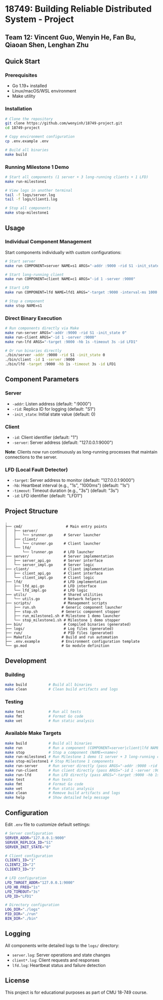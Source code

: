 # 18749: Building Reliable Distributed System - Project

## Team 12: Vincent Guo, Wenyin He, Fan Bu, Qiaoan Shen, Lenghan Zhu

## Quick Start

### Prerequisites

- Go 1.19+ installed
- Linux/macOS/WSL environment
- Make utility

### Installation

```bash
# Clone the repository
git clone https://github.com/wenyinh/18749-project.git
cd 18749-project

# Copy environment configuration
cp .env.example .env

# Build all binaries
make build
```

### Running Milestone 1 Demo

```bash
# Start all components (1 server + 3 long-running clients + 1 LFD)
make run-milestone1

# View logs in another terminal
tail -f logs/server.log
tail -f logs/client1.log

# Stop all components
make stop-milestone1
```

## Usage

### Individual Component Management

Start components individually with custom configurations:

```bash
# Start server
make run COMPONENT=server NAME=s1 ARGS="-addr :9000 -rid S1 -init_state 0"

# Start long-running client
make run COMPONENT=client NAME=c1 ARGS="-id 1 -server :9000"

# Start LFD
make run COMPONENT=lfd NAME=lfd1 ARGS="-target :9000 -interval-ms 1000 -id LFD1"

# Stop a component
make stop NAME=s1
```

### Direct Binary Execution

```bash
# Run components directly via Make
make run-server ARGS="-addr :9000 -rid S1 -init_state 0"
make run-client ARGS="-id 1 -server :9000"
make run-lfd ARGS="-target :9000 -hb 1s -timeout 3s -id LFD1"

# Or run binaries directly
./bin/server -addr :9000 -rid S1 -init_state 0
./bin/client -id 1 -server :9000
./bin/lfd -target :9000 -hb 1s -timeout 3s -id LFD1
```

## Component Parameters

### Server
- `-addr`: Listen address (default: ":9000")
- `-rid`: Replica ID for logging (default: "S1")
- `-init_state`: Initial state value (default: 0)

### Client
- `-id`: Client identifier (default: "1")
- `-server`: Server address (default: "127.0.0.1:9000")

**Note**: Clients now run continuously as long-running processes that maintain connections to the server.

### LFD (Local Fault Detector)
- `-target`: Server address to monitor (default: "127.0.0.1:9000")
- `-hb`: Heartbeat interval (e.g., "1s", "1000ms") (default: "1s")
- `-timeout`: Timeout duration (e.g., "3s") (default: "3s")
- `-id`: LFD identifier (default: "LFD1")

## Project Structure

```
.
├── cmd/                    # Main entry points
│   ├── server/
│   │   └── srunner.go     # Server launcher
│   ├── client/
│   │   └── crunner.go     # Client launcher
│   └── lfd/
│       └── lrunner.go     # LFD launcher
├── server/                # Server implementation
│   ├── server_api.go      # Server interface
│   └── server_impl.go     # Server logic
├── client/                # Client implementation
│   ├── client_api.go      # Client interface
│   └── client_impl.go     # Client logic
├── lfd/                   # LFD implementation
│   ├── lfd_api.go         # LFD interface
│   └── lfd_impl.go        # LFD logic
├── utils/                 # Shared utilities
│   └── utils.go           # Network helpers
├── scripts/               # Management scripts
│   ├── run.sh            # Generic component launcher
│   ├── stop.sh           # Generic component stopper
│   ├── run_milestone1.sh # Milestone 1 demo launcher
│   └── stop_milestone1.sh # Milestone 1 demo stopper
├── bin/                   # Compiled binaries (generated)
├── logs/                  # Log files (generated)
├── run/                   # PID files (generated)
├── Makefile              # Build and run automation
├── .env.example          # Environment configuration template
└── go.mod                # Go module definition
```

## Development

### Building

```bash
make build          # Build all binaries
make clean          # Clean build artifacts and logs
```

### Testing

```bash
make test           # Run all tests
make fmt            # Format Go code
make vet            # Run static analysis
```

### Available Make Targets

```bash
make build          # Build all binaries
make run            # Run a component (COMPONENT=server|client|lfd NAME=<name> ARGS="...")
make stop           # Stop a component (NAME=<name>)
make run-milestone1 # Run Milestone 1 demo (1 server + 3 long-running clients + 1 LFD)
make stop-milestone1 # Stop Milestone 1 components
make run-server     # Run server directly (pass ARGS="-addr :9000 -rid S1 -init_state 0")
make run-client     # Run client directly (pass ARGS="-id 1 -server :9000")
make run-lfd        # Run LFD directly (pass ARGS="-target :9000 -hb 1s -timeout 3s -id LFD1")
make test           # Run tests
make fmt            # Format Go code
make vet            # Run static analysis
make clean          # Remove build artifacts and logs
make help           # Show detailed help message
```

## Configuration

Edit `.env` file to customize default settings:

```bash
# Server configuration
SERVER_ADDR="127.0.0.1:9000"
SERVER_REPLICA_ID="S1"
SERVER_INIT_STATE="0"

# Client configuration
CLIENT1_ID="1"
CLIENT2_ID="2"
CLIENT3_ID="3"

# LFD configuration
LFD_TARGET_ADDR="127.0.0.1:9000"
LFD_HB_FREQ="1s"
LFD_TIMEOUT="3s"
LFD_ID="LFD1"

# Directory configuration
LOG_DIR="./logs"
PID_DIR="./run"
BIN_DIR="./bin"
```

## Logging

All components write detailed logs to the `logs/` directory:
- `server.log`: Server operations and state changes
- `client*.log`: Client requests and responses
- `lfd.log`: Heartbeat status and failure detection

## License

This project is for educational purposes as part of CMU 18-749 course.
